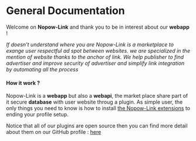 # General Documentation

Welcome on **Nopow-Link** and thank you to be in interest about our **webapp** !

_If doesn't understand where you are_
_Nopow-Link is a marketplace to exange user respectful ad spot between_
_websites. we are specialized in the mention of website thanks to the anchor_
_of link. We help publisher to find advertiser and improve security of_
_advertiser and simplify link integration by automating all the process_


#### How it work ?

Nopow-Link is a **webapp** but also a **webapi**, the market place share part
of it secure **database** with user website throug a plugin. As simple user,
the only things you need to know is how to install
[the Nopow-Link extensions](./extensions/index.md) to ending your profile
setup.

Notice that all of our plugins are open source then you can find more detail
about them on our GitHub profile : [here](https://github.com/nopow-link)
